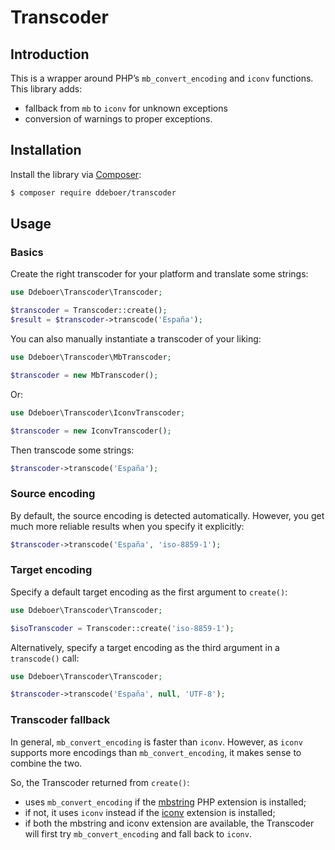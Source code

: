 Transcoder
==========

Introduction
------------

This is a wrapper around PHP’s `mb_convert_encoding` and `iconv` functions.
This library adds:

* fallback from `mb` to `iconv` for unknown exceptions
* conversion of warnings to proper exceptions.

Installation
------------

Install the library via [Composer](https://getcomposer.org):

```bash
$ composer require ddeboer/transcoder
```

Usage
-----

### Basics

Create the right transcoder for your platform and translate some strings:

```php
use Ddeboer\Transcoder\Transcoder;

$transcoder = Transcoder::create();
$result = $transcoder->transcode('España');
```

You can also manually instantiate a transcoder of your liking:

```php
use Ddeboer\Transcoder\MbTranscoder;

$transcoder = new MbTranscoder();

```

Or:

```php
use Ddeboer\Transcoder\IconvTranscoder;

$transcoder = new IconvTranscoder();
```

Then transcode some strings:

```php 
$transcoder->transcode('España');

```

### Source encoding

By default, the source encoding is detected automatically. However, you get 
much more reliable results when you specify it explicitly:

```php
$transcoder->transcode('España', 'iso-8859-1');
```

### Target encoding

Specify a default target encoding as the first argument to `create()`:
 

```php
use Ddeboer\Transcoder\Transcoder;

$isoTranscoder = Transcoder::create('iso-8859-1');
```
 
Alternatively, specify a target encoding as the third argument in a 
`transcode()` call:

```php
use Ddeboer\Transcoder\Transcoder;

$transcoder->transcode('España', null, 'UTF-8'); 
```

### Transcoder fallback

In general, `mb_convert_encoding` is faster than `iconv`. However, as `iconv`
supports more encodings than `mb_convert_encoding`, it makes sense to combine 
the two. 

So, the Transcoder returned from `create()`:

* uses `mb_convert_encoding` if the 
  [mbstring](http://php.net/manual/en/book.mbstring.php) PHP extension is 
  installed;
* if not, it uses `iconv` instead if the 
  [iconv](http://php.net/manual/en/book.iconv.php) extension is installed; 
* if both the mbstring and iconv extension are available, the Transcoder will 
  first try `mb_convert_encoding` and fall back to `iconv`.
  
